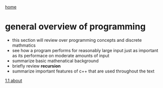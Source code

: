 [home](../../README.md)

# general overview of programming

- this section will review over programming concepts and discrete mathmatics
- see how a program performs for reasonably large input just as important as its performace on moderate amounts of input
- summarize basic mathenatical background
- briefly review **recursion**
- summarize important features of c++ that are used throughout the text

[1.1 about](#1-1-about)
